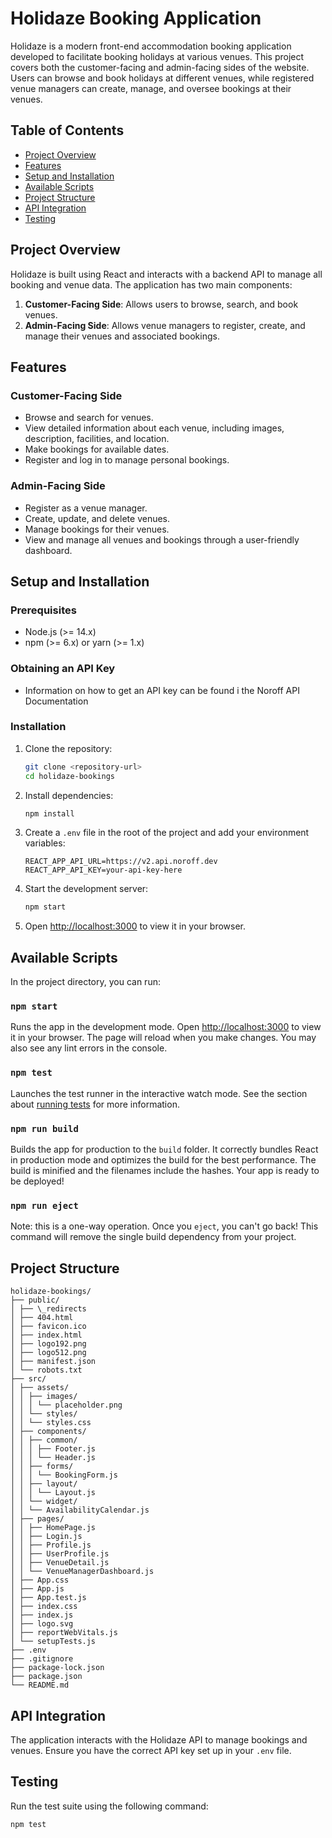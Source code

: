 # Holidaze Booking Application

Holidaze is a modern front-end accommodation booking application developed to facilitate booking holidays at various venues. This project covers both the customer-facing and admin-facing sides of the website. Users can browse and book holidays at different venues, while registered venue managers can create, manage, and oversee bookings at their venues.

## Table of Contents

- [Project Overview](#project-overview)
- [Features](#features)
- [Setup and Installation](#setup-and-installation)
- [Available Scripts](#available-scripts)
- [Project Structure](#project-structure)
- [API Integration](#api-integration)
- [Testing](#testing)

## Project Overview

Holidaze is built using React and interacts with a backend API to manage all booking and venue data. The application has two main components:

1. **Customer-Facing Side**: Allows users to browse, search, and book venues.
2. **Admin-Facing Side**: Allows venue managers to register, create, and manage their venues and associated bookings.

## Features

### Customer-Facing Side

- Browse and search for venues.
- View detailed information about each venue, including images, description, facilities, and location.
- Make bookings for available dates.
- Register and log in to manage personal bookings.

### Admin-Facing Side

- Register as a venue manager.
- Create, update, and delete venues.
- Manage bookings for their venues.
- View and manage all venues and bookings through a user-friendly dashboard.

## Setup and Installation

### Prerequisites

- Node.js (>= 14.x)
- npm (>= 6.x) or yarn (>= 1.x)

### Obtaining an API Key

- Information on how to get an API key can be found i the Noroff API Documentation

### Installation

1. Clone the repository:

   ```bash
   git clone <repository-url>
   cd holidaze-bookings
   ```

2. Install dependencies:

   ```bash
   npm install
   ```

3. Create a `.env` file in the root of the project and add your environment variables:

   ```env
   REACT_APP_API_URL=https://v2.api.noroff.dev
   REACT_APP_API_KEY=your-api-key-here
   ```

4. Start the development server:

   ```bash
   npm start
   ```

5. Open [http://localhost:3000](http://localhost:3000) to view it in your browser.

## Available Scripts

In the project directory, you can run:

### `npm start`

Runs the app in the development mode. Open [http://localhost:3000](http://localhost:3000) to view it in your browser. The page will reload when you make changes. You may also see any lint errors in the console.

### `npm test`

Launches the test runner in the interactive watch mode. See the section about [running tests](https://facebook.github.io/create-react-app/docs/running-tests) for more information.

### `npm run build`

Builds the app for production to the `build` folder. It correctly bundles React in production mode and optimizes the build for the best performance. The build is minified and the filenames include the hashes. Your app is ready to be deployed!

### `npm run eject`

Note: this is a one-way operation. Once you `eject`, you can't go back! This command will remove the single build dependency from your project.

## Project Structure

```plaintext
holidaze-bookings/
├── public/
│ ├── \_redirects
│ ├── 404.html
│ ├── favicon.ico
│ ├── index.html
│ ├── logo192.png
│ ├── logo512.png
│ ├── manifest.json
│ └── robots.txt
├── src/
│ ├── assets/
│ │ ├── images/
│ │ │ └── placeholder.png
│ │ └── styles/
│ │ └── styles.css
│ ├── components/
│ │ ├── common/
│ │ │ ├── Footer.js
│ │ │ └── Header.js
│ │ ├── forms/
│ │ │ └── BookingForm.js
│ │ ├── layout/
│ │ │ └── Layout.js
│ │ └── widget/
│ │ └── AvailabilityCalendar.js
│ ├── pages/
│ │ ├── HomePage.js
│ │ ├── Login.js
│ │ ├── Profile.js
│ │ ├── UserProfile.js
│ │ ├── VenueDetail.js
│ │ └── VenueManagerDashboard.js
│ ├── App.css
│ ├── App.js
│ ├── App.test.js
│ ├── index.css
│ ├── index.js
│ ├── logo.svg
│ ├── reportWebVitals.js
│ └── setupTests.js
├── .env
├── .gitignore
├── package-lock.json
├── package.json
└── README.md
```

## API Integration

The application interacts with the Holidaze API to manage bookings and venues. Ensure you have the correct API key set up in your `.env` file.

## Testing

Run the test suite using the following command:

```bash
npm test
```
